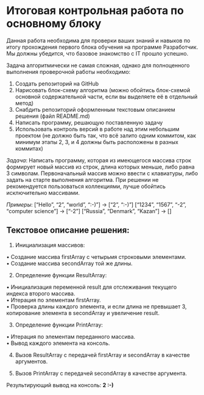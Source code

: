 # Итоговая контрольная работа по основному блоку

Данная работа необходима для проверки ваших знаний и навыков по итогу прохождения первого блока обучения на программе Разработчик. Мы должны убедится, что базовое знакомство с IT прошло успешно.

Задача алгоритмически не самая сложная, однако для полноценного выполнения проверочной работы необходимо:

1. Создать репозиторий на GitHub
2. Нарисовать блок-схему алгоритма (можно обойтись блок-схемой основной содержательной части, если вы выделяете её в отдельный метод)
3. Снабдить репозиторий оформленным текстовым описанием решения (файл README.md)
4. Написать программу, решающую поставленную задачу
5. Использовать контроль версий в работе над этим небольшим проектом (не должно быть так, что всё залито одним коммитом, как минимум этапы 2, 3, и 4 должны быть расположены в разных коммитах)

*Задача*: Написать программу, которая из имеющегося массива строк формирует новый массив из строк, длина которых меньше, либо равна 3 символам. Первоначальный массив можно ввести с клавиатуры, либо задать на старте выполнения алгоритма. При решении не рекомендуется пользоваться коллекциями, лучше обойтись исключительно массивами.

*Примеры*:
[“Hello”, “2”, “world”, “:-)”] → [“2”, “:-)”]
[“1234”, “1567”, “-2”, “computer science”] → [“-2”]
[“Russia”, “Denmark”, “Kazan”] → []

## Текстовое описание решения:

1. Инициализация массивов:

 • Создание массива firstArray с четырьмя строковыми элементами.  
 • Создание массива secondArray той же длины.

 2. Определение функции ResultArray:

 • Инициализация переменной result для отслеживания текущего индекса второго массива.  
 • Итерация по элементам firstArray.  
 • Проверка длины каждого элемента, и если длина не превышает 3, копирование элемента в secondArray и увеличение result.

 3. Определение функции PrintArray:

 • Итерация по элементам переданного массива.  
 • Вывод каждого элемента на консоль.

 4. Вызов ResultArray с передачей firstArray и secondArray в качестве аргументов.

 5. Вызов PrintArray с передачей secondArray в качестве аргумента.

Результирующий вывод на консоль:  **2 :-)**

